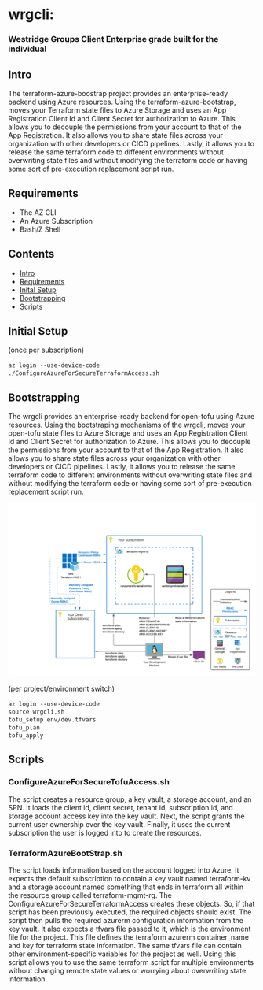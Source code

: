 # wrgcli: 
### Westridge Groups Client Enterprise grade built for the individual 

## Intro 
The terraform-azure-boostrap project provides an enterprise-ready backend using Azure resources.  Using the terraform-azure-bootstrap, moves your Terraform state files to Azure Storage and uses an App Registration Client Id and Client Secret for authorization to Azure.  This allows you to decouple the permissions from your account to that of the App Registration.  It also allows you to share state files across your organization with other developers or CICD pipelines.  Lastly, it allows you to release the same terraform code to different environments without overwriting state files and without modifying the terraform code or having some sort of pre-execution replacement script run.

## Requirements

- The AZ CLI
- An Azure Subscription
- Bash/Z Shell

## Contents

- [Intro](#intro)
- [Requirements](#requirements)
- [Inital Setup](#inital-setup)
- [Bootstrapping](#bootstrapping)
- [Scripts](#scripts)

## Initial Setup 
(once per subscription) 

```{r, engine='sh', count_lines}
az login --use-device-code
./ConfigureAzureForSecureTerraformAccess.sh
```

## Bootstrapping
The wrgcli provides an enterprise-ready backend for open-tofu using Azure resources.   Using the bootstraping mechanisms of the wrgcli, moves your open-tofu state files to Azure Storage and uses an App Registration Client Id and Client Secret for authorization to Azure.  This allows you to decouple the permissions from your account to that of the App Registration.  It also allows you to share state files across your organization with other developers or CICD pipelines.  Lastly, it allows you to release the same terraform code to different environments without overwriting state files and without modifying the terraform code or having some sort of pre-execution replacement script run.


![wrgcli-azure-bootstrap](./wrgcli-azure-bootstrap.png)


(per project/environment switch)

```
az login --use-device-code
source wrgcli.sh
tofu_setup env/dev.tfvars
tofu_plan
tofu_apply
```

## Scripts

### ConfigureAzureForSecureTofuAccess.sh

The script creates a resource group, a key vault, a storage account, and an SPN.  It loads the client id, client secret, tenant id, subscription id, and storage account access key into the key vault. Next, the script grants the current user ownership over the key vault. Finally, it uses the current subscription the user is logged into to create the resources.

### TerraformAzureBootStrap.sh

The script loads information based on the account logged into Azure.  It expects the default subscription to contain a key vault named terraform-kv and a storage account named something that ends in terraform all within the resource group called terraform-mgmt-rg.  The ConfigureAzureForSecureTerraformAccess creates these objects. So, if that script has been previously executed, the required objects should exist.  The script then pulls the required azurerm configuration information from the key vault.  It also expects a tfvars file passed to it, which is the environment file for the project.  This file defines the terraform azurerm container_name and key for terraform state information.  The same tfvars file can contain other environment-specific variables for the project as well.  Using this script allows you to use the same terraform script for multiple environments without changing remote state values or worrying about overwriting state information. 
